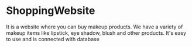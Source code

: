 # ShoppingWebsite
It is a website where you can buy makeup products. We have a variety of makeup items like lipstick, eye shadow, blush and other products. It's easy to use and is connected with database

